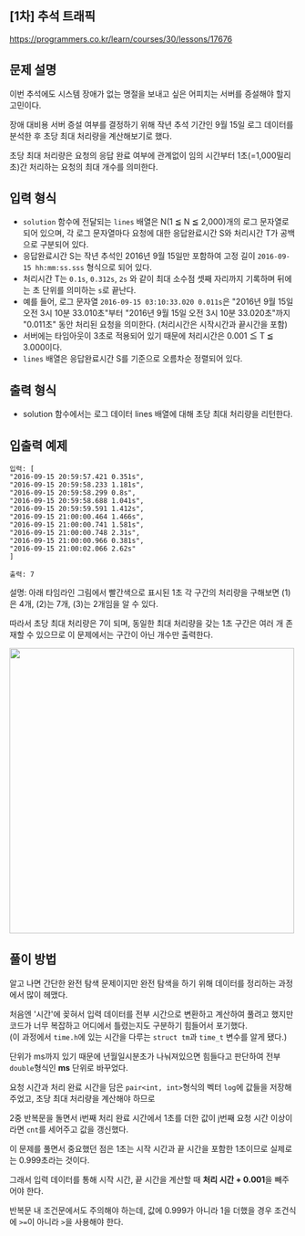 ## [1차] 추석 트래픽

https://programmers.co.kr/learn/courses/30/lessons/17676

## 문제 설명

이번 추석에도 시스템 장애가 없는 명절을 보내고 싶은 어피치는 서버를 증설해야 할지 고민이다.

장애 대비용 서버 증설 여부를 결정하기 위해 작년 추석 기간인 9월 15일 로그 데이터를 분석한 후 초당 최대 처리량을 계산해보기로 했다.

초당 최대 처리량은 요청의 응답 완료 여부에 관계없이 임의 시간부터 1초(=1,000밀리초)간 처리하는 요청의 최대 개수를 의미한다.

## 입력 형식

- ```solution``` 함수에 전달되는 ```lines``` 배열은 N(1 ≦ N ≦ 2,000)개의 로그 문자열로 되어 있으며, 각 로그 문자열마다 요청에 대한 응답완료시간 S와 처리시간 T가 공백으로 구분되어 있다.
- 응답완료시간 S는 작년 추석인 2016년 9월 15일만 포함하여 고정 길이 ```2016-09-15 hh:mm:ss.sss``` 형식으로 되어 있다.
- 처리시간 T는 ```0.1s```, ```0.312s```, ```2s``` 와 같이 최대 소수점 셋째 자리까지 기록하며 뒤에는 초 단위를 의미하는 ```s```로 끝난다.
- 예를 들어, 로그 문자열 ```2016-09-15 03:10:33.020 0.011s```은 "2016년 9월 15일 오전 3시 10분 33.010초"부터 "2016년 9월 15일 오전 3시 10분 33.020초"까지 "0.011초" 동안 처리된 요청을 의미한다. (처리시간은 시작시간과 끝시간을 포함)
- 서버에는 타임아웃이 3초로 적용되어 있기 때문에 처리시간은 0.001 ≦ T ≦ 3.000이다.
- ```lines``` 배열은 응답완료시간 S를 기준으로 오름차순 정렬되어 있다.

## 출력 형식

- solution 함수에서는 로그 데이터 lines 배열에 대해 초당 최대 처리량을 리턴한다.

## 입출력 예제

```
입력: [
"2016-09-15 20:59:57.421 0.351s",
"2016-09-15 20:59:58.233 1.181s",
"2016-09-15 20:59:58.299 0.8s",
"2016-09-15 20:59:58.688 1.041s",
"2016-09-15 20:59:59.591 1.412s",
"2016-09-15 21:00:00.464 1.466s",
"2016-09-15 21:00:00.741 1.581s",
"2016-09-15 21:00:00.748 2.31s",
"2016-09-15 21:00:00.966 0.381s",
"2016-09-15 21:00:02.066 2.62s"
]

출력: 7
```

설명: 아래 타임라인 그림에서 빨간색으로 표시된 1초 각 구간의 처리량을 구해보면 (1)은 4개, (2)는 7개, (3)는 2개임을 알 수 있다.

따라서 초당 최대 처리량은 7이 되며, 동일한 최대 처리량을 갖는 1초 구간은 여러 개 존재할 수 있으므로 이 문제에서는 구간이 아닌 개수만 출력한다.

<img src="http://t1.kakaocdn.net/welcome2018/chuseok-01-v5.png" width="500px">

## 풀이 방법

알고 나면 간단한 완전 탐색 문제이지만 완전 탐색을 하기 위해 데이터를 정리하는 과정에서 많이 헤맸다.

처음엔 '시간'에 꽂혀서 입력 데이터를 전부 시간으로 변환하고 계산하여 풀려고 했지만 코드가 너무 복잡하고 어디에서 틀렸는지도 구분하기 힘들어서 포기했다.  
(이 과정에서 ```time.h```에 있는 시간을 다루는 ```struct tm```과 ```time_t``` 변수를 알게 됐다.)

단위가 ms까지 있기 때문에 년월일시분초가 나눠져있으면 힘들다고 판단하여 전부 ```double```형식인 **ms** 단위로 바꾸었다.

요청 시간과 처리 완료 시간을 담은 ```pair<int, int>```형식의 벡터 ```log```에 값들을 저장해주었고, 초당 최대 처리량을 계산해야 하므로

2중 반복문을 돌면서 i번째 처리 완료 시간에서 1초를 더한 값이 j번째 요청 시간 이상이라면 ```cnt```를 세어주고 값을 갱신했다.

이 문제를 풀면서 중요했던 점은 1초는 시작 시간과 끝 시간을 포함한 1초이므로 실제로는 0.999초라는 것이다.

그래서 입력 데이터를 통해 시작 시간, 끝 시간을 계산할 때 **처리 시간 + 0.001**을 빼주어야 한다.

반복문 내 조건문에서도 주의해야 하는데, 값에 0.999가 아니라 1을 더했을 경우 조건식에 ```>=```이 아니라 ```>```을 사용해야 한다.